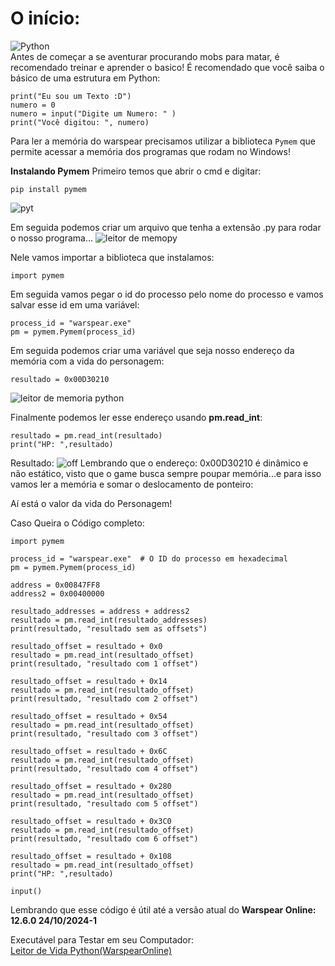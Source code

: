 





# O início:
![Python](https://img.shields.io/badge/python-3670A0?style=for-the-badge&logo=python&logoColor=ffdd54)
<br>Antes de começar a se aventurar procurando mobs para matar, é recomendado treinar e aprender o basico!
É recomendado que você saiba o básico de uma estrutura em Python:
    
    print("Eu sou um Texto :D")
    numero = 0
    numero = input("Digite um Numero: " )
    print("Você digitou: ", numero)

Para ler a memória do warspear precisamos utilizar a biblioteca `Pymem` que permite acessar a memória dos programas que rodam no Windows!

**Instalando Pymem**
Primeiro temos que abrir o cmd e digitar:

    pip install pymem
![pyt](https://github.com/user-attachments/assets/7ffd1a7e-afef-474e-92fc-55c5848419a2)

Em seguida podemos criar um arquivo que tenha a extensão .py para rodar o nosso programa...
![leitor de memopy](https://github.com/user-attachments/assets/7244d115-4af0-4a0a-8f6b-0adb9a21bc78)

Nele vamos importar a biblioteca que instalamos:

    import pymem
Em seguida vamos pegar o id do processo pelo nome do processo e vamos salvar esse id em uma variável:

    process_id = "warspear.exe"
    pm = pymem.Pymem(process_id)

Em seguida podemos criar uma variável que seja nosso endereço da memória com a vida do personagem:

    resultado = 0x00D30210

![leitor de memoria python](https://github.com/user-attachments/assets/416108b6-db98-4788-9f4b-b4ef5eed48ed)

Finalmente podemos ler esse endereço usando **pm.read_int**:

    resultado = pm.read_int(resultado)
    print("HP: ",resultado)

Resultado:
![off](https://github.com/user-attachments/assets/2cc585d6-3bc1-45b9-91be-d0b2dc7c6848)
Lembrando que o endereço: 0x00D30210 é dinâmico e não estático, visto que o game busca sempre poupar memória...e para isso vamos ler a memória e somar o deslocamento de ponteiro:



Aí está o valor da vida do Personagem!

Caso Queira o Código completo:

    import pymem
    
    process_id = "warspear.exe"  # O ID do processo em hexadecimal
    pm = pymem.Pymem(process_id)
    
    address = 0x00847FF8
    address2 = 0x00400000
    
    resultado_addresses = address + address2
    resultado = pm.read_int(resultado_addresses)
    print(resultado, "resultado sem as offsets")
    
    resultado_offset = resultado + 0x0
    resultado = pm.read_int(resultado_offset)
    print(resultado, "resultado com 1 offset")
    
    resultado_offset = resultado + 0x14
    resultado = pm.read_int(resultado_offset)
    print(resultado, "resultado com 2 offset")
    
    resultado_offset = resultado + 0x54
    resultado = pm.read_int(resultado_offset)
    print(resultado, "resultado com 3 offset")
    
    resultado_offset = resultado + 0x6C
    resultado = pm.read_int(resultado_offset)
    print(resultado, "resultado com 4 offset")
    
    resultado_offset = resultado + 0x280
    resultado = pm.read_int(resultado_offset)
    print(resultado, "resultado com 5 offset")
    
    resultado_offset = resultado + 0x3C0
    resultado = pm.read_int(resultado_offset)
    print(resultado, "resultado com 6 offset")
    
    resultado_offset = resultado + 0x108
    resultado = pm.read_int(resultado_offset)
    print("HP: ",resultado)
    
    input()

Lembrando que esse código é útil até a versão atual do 
**Warspear Online: 12.6.0 24/10/2024-1**

Executável para Testar em seu Computador:
<br>
[Leitor de Vida Python(WarspearOnline)](https://github.com/AndroxPlay/Warspear_Online_Hack_Bot/blob/02a4a13bebef5e4b22673946378a48180c861717/Warspear%20Leitor%20de%20Vida%20em%20Python/Leitor%20de%20Vida%20Python(WarspearOnline).exe)

